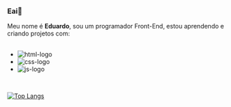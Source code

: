 ### Eai👋
Meu nome é <strong>Eduardo</strong>, sou um programador Front-End, estou aprendendo e criando projetos com: 
<br>
<br>
 - <img src="https://img.shields.io/badge/HTML5-E34F26?style=for-the-badge&logo=html5&logoColor=white" alt=html-logo />
 - <img src="https://img.shields.io/badge/CSS-239120?&style=for-the-badge&logo=css3&logoColor=white" alt=css-logo />
 - <img src="https://img.shields.io/badge/JavaScript-F7DF1E?style=for-the-badge&logo=javascript&logoColor=black" alt=js-logo />
<br>

[![Top Langs](https://github-readme-stats.vercel.app/api/top-langs/?username=dusorensen&layout=compact)](https://github.com/dusorensen/github-readme-stats)
